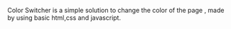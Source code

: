 Color Switcher is a simple solution to change the color of the page , made by using basic html,css and javascript.
